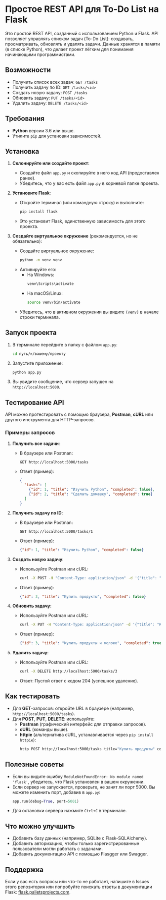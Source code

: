 # Простое REST API для To-Do List на Flask

Это простой REST API, созданный с использованием Python и Flask. API позволяет управлять списком задач (To-Do List): создавать, просматривать, обновлять и удалять задачи. Данные хранятся в памяти (в списке Python), что делает проект лёгким для понимания начинающими программистами.

## Возможности
- Получить список всех задач: `GET /tasks`
- Получить задачу по ID: `GET /tasks/<id>`
- Создать новую задачу: `POST /tasks`
- Обновить задачу: `PUT /tasks/<id>`
- Удалить задачу: `DELETE /tasks/<id>`

## Требования
- **Python** версии 3.6 или выше.
- Утилита `pip` для установки зависимостей.

## Установка
1. **Склонируйте или создайте проект**:
   - Создайте файл `app.py` и скопируйте в него код API (предоставлен ранее).
   - Убедитесь, что у вас есть файл `app.py` в корневой папке проекта.

2. **Установите Flask**:
   - Откройте терминал (или командную строку) и выполните:
     ```bash
     pip install flask
     ```
   - Это установит Flask, единственную зависимость для этого проекта.

3. **Создайте виртуальное окружение** (рекомендуется, но не обязательно):
   - Создайте виртуальное окружение:
     ```bash
     python -m venv venv
     ```
   - Активируйте его:
     - На Windows:
       ```bash
       venv\Scripts\activate
       ```
     - На macOS/Linux:
       ```bash
       source venv/bin/activate
       ```
   - Убедитесь, что в активном окружении вы видите `(venv)` в начале строки терминала.

## Запуск проекта
1. В терминале перейдите в папку с файлом `app.py`:
   ```bash
   cd путь/к/вашему/проекту
   ```
2. Запустите приложение:
   ```bash
   python app.py
   ```
3. Вы увидите сообщение, что сервер запущен на `http://localhost:5000`.

## Тестирование API
API можно протестировать с помощью браузера, **Postman**, **cURL** или другого инструмента для HTTP-запросов.

### Примеры запросов
1. **Получить все задачи**:
   - В браузере или Postman:
     ```
     GET http://localhost:5000/tasks
     ```
   - Ответ (пример):
     ```json
     {
       "tasks": [
         {"id": 1, "title": "Изучить Python", "completed": false},
         {"id": 2, "title": "Сделать домашку", "completed": true}
       ]
     }
     ```

2. **Получить задачу по ID**:
   - В браузере или Postman:
     ```
     GET http://localhost:5000/tasks/1
     ```
   - Ответ (пример):
     ```json
     {"id": 1, "title": "Изучить Python", "completed": false}
     ```

3. **Создать новую задачу**:
   - Используйте Postman или cURL:
     ```bash
     curl -X POST -H "Content-Type: application/json" -d '{"title": "Купить продукты", "completed": false}' http://localhost:5000/tasks
     ```
   - Ответ (пример):
     ```json
     {"id": 3, "title": "Купить продукты", "completed": false}
     ```

4. **Обновить задачу**:
   - Используйте Postman или cURL:
     ```bash
     curl -X PUT -H "Content-Type: application/json" -d '{"title": "Купить продукты и молоко", "completed": true}' http://localhost:5000/tasks/3
     ```
   - Ответ (пример):
     ```json
     {"id": 3, "title": "Купить продукты и молоко", "completed": true}
     ```

5. **Удалить задачу**:
   - Используйте Postman или cURL:
     ```bash
     curl -X DELETE http://localhost:5000/tasks/3
     ```
   - Ответ: Пустой ответ с кодом 204 (успешное удаление).

## Как тестировать
- Для **GET**-запросов: откройте URL в браузере (например, `http://localhost:5000/tasks`).
- Для **POST**, **PUT**, **DELETE**: используйте:
  - **Postman** (графический интерфейс для отправки запросов).
  - **cURL** (команды выше).
  - **httpie** (альтернатива cURL, устанавливается через `pip install httpie`):
    ```bash
    http POST http://localhost:5000/tasks title="Купить продукты" completed=false
    ```

## Полезные советы
- Если вы видите ошибку `ModuleNotFoundError: No module named 'flask'`, убедитесь, что Flask установлен в вашем окружении.
- Если сервер не запускается, проверьте, не занят ли порт 5000. Вы можете изменить порт, добавив в `app.py`:
  ```python
  app.run(debug=True, port=5001)
  ```
- Для остановки сервера нажмите `Ctrl+C` в терминале.

## Что можно улучшить
- Добавить базу данных (например, SQLite с Flask-SQLAlchemy).
- Добавить авторизацию, чтобы только зарегистрированные пользователи могли работать с задачами.
- Добавить документацию API с помощью Flasgger или Swagger.

## Поддержка
Если у вас есть вопросы или что-то не работает, напишите в Issues этого репозитория или попробуйте поискать ответы в документации Flask: [flask.palletsprojects.com](https://flask.palletsprojects.com).